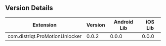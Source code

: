 ## Version Details

| Extension | Version | Android Lib | iOS Lib |
| --- | --- | --- | --- |
| com.distriqt.ProMotionUnlocker | 0.0.2 | 0.0.0 | 0.0.0 |
